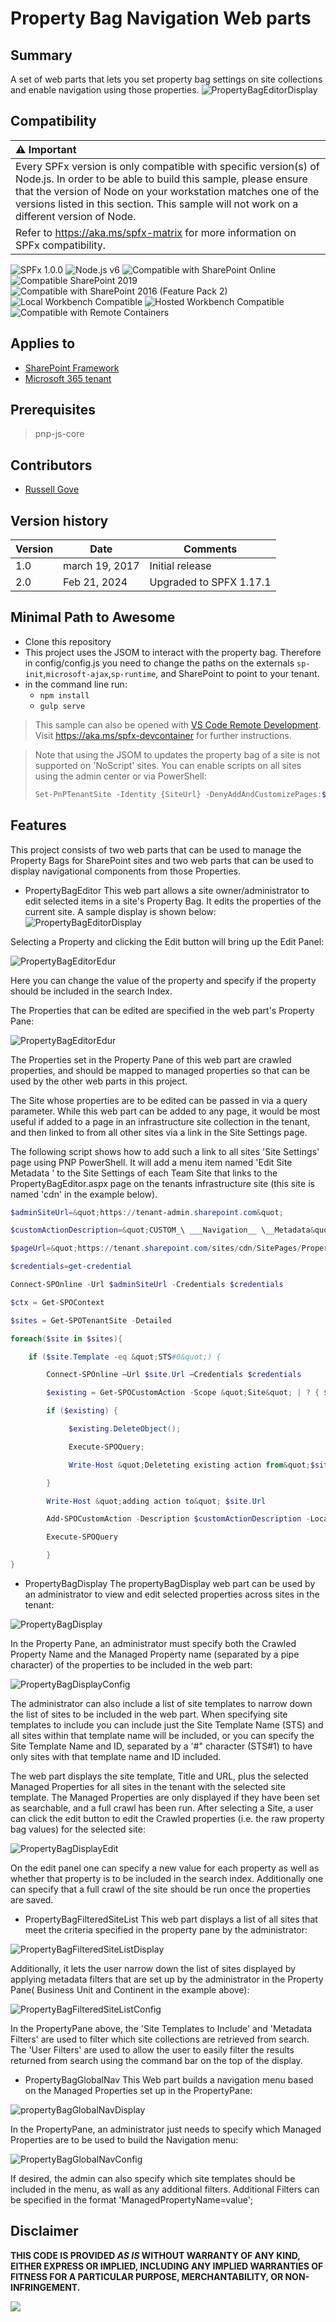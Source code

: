 # Property Bag Navigation Web parts

## Summary

A set of web parts that lets you set property bag settings on site collections and enable navigation using those properties.
![PropertyBagEditorDisplay](./assets/PropertyBagEditorDisplay.PNG)

## Compatibility

| :warning: Important          |
|:---------------------------|
| Every SPFx version is only compatible with specific version(s) of Node.js. In order to be able to build this sample, please ensure that the version of Node on your workstation matches one of the versions listed in this section. This sample will not work on a different version of Node.|
|Refer to <https://aka.ms/spfx-matrix> for more information on SPFx compatibility.   |

![SPFx 1.0.0](https://img.shields.io/badge/SPFx-1.0.0-green.svg)
![Node.js v6](https://img.shields.io/badge/Node.js-v6-green.svg)
![Compatible with SharePoint Online](https://img.shields.io/badge/SharePoint%20Online-Compatible-green.svg)
![Compatible SharePoint 2019](https://img.shields.io/badge/SharePoint%20Server%202019-Compatible-green.svg)
![Compatible with SharePoint 2016 (Feature Pack 2)](https://img.shields.io/badge/SharePoint%20Server%202016%20(Feature%20Pack%202)-Compatible-green.svg)
![Local Workbench Compatible](https://img.shields.io/badge/Local%20Workbench-Compatible-green.svg)
![Hosted Workbench Compatible](https://img.shields.io/badge/Hosted%20Workbench-Compatible-green.svg)
![Compatible with Remote Containers](https://img.shields.io/badge/Remote%20Containers-Compatible-green.svg)

## Applies to

* [SharePoint Framework](https://blogs.office.com/2017/02/23/sharepoint-framework-reaches-general-availability-build-and-deploy-engaging-web-parts-today/)
* [Microsoft 365 tenant](https://learn.microsoft.com/sharepoint/dev/spfx/set-up-your-development-environment)

## Prerequisites

> pnp-js-core

## Contributors

* [Russell Gove](https://github.com/russgove)

## Version history

Version|Date|Comments
-------|----|--------
1.0|march 19, 2017|Initial release
2.0|Feb 21, 2024|Upgraded to SPFX 1.17.1

## Minimal Path to Awesome

* Clone this repository
* This project uses the JSOM to interact with the property bag. Therefore in config/config.js you need to change the paths
   on the externals `sp-init`,`microsoft-ajax`,`sp-runtime`, and SharePoint to point to your tenant.
* in the command line run:
  * `npm install`
  * `gulp serve`

> This sample can also be opened with [VS Code Remote Development](https://code.visualstudio.com/docs/remote/remote-overview). Visit <https://aka.ms/spfx-devcontainer> for further instructions.

> Note that using the JSOM to updates the property bag of a site is not supported on 'NoScript' sites.    You can enable scripts on all sites using the admin center or via PowerShell:
>
> ```powershell
> Set-PnPTenantSite -Identity {SiteUrl} -DenyAddAndCustomizePages:$false
> ```

## Features

This project consists of two  web parts that can be used to manage the Property Bags for SharePoint sites and two web parts that can be used to display navigational components from those Properties.

* PropertyBagEditor
This web part allows a site owner/administrator to edit selected items in a site&#39;s Property Bag. It edits the properties of the current site. A sample display is shown below:
![PropertyBagEditorDisplay](./assets/PropertyBagEditorDisplay.PNG)

Selecting a Property and clicking the Edit button will bring up the Edit Panel:

![PropertyBagEditorEdur](./assets/PropertyBagEditorEdit.PNG)

Here you can change the value of the property and specify if the property should be included in the search Index.

The Properties that can be edited are specified in the web part&#39;s Property Pane:

![PropertyBagEditorEdur](./assets/PropertyBagEditorConfig.PNG)

The Properties set in the Property Pane of this web part are crawled properties, and should be mapped to managed properties so that can be used by the other web parts in this project.

The Site whose properties are to be edited can be passed in via a query parameter. While this web part can be added to any page, it would be most useful if added to a page in an infrastructure site collection in the tenant, and then linked to from all other sites via a link in the Site Settings page.

The following script shows how to add such a link to all sites &#39;Site Settings&#39; page using PNP PowerShell. It will add a menu item named &#39;Edit Site Metadata &#39; to the  Site Settings of each Team Site that links to the PropertyBagEditor.aspx page on the tenants infrastructure site (this site is named 'cdn' in the example below).

```powershell
$adminSiteUrl=&quot;https://tenant-admin.sharepoint.com&quot;

$customActionDescription=&quot;CUSTOM_\ ___Navigation__ \__Metadata&quot;

$pageUrl=&quot;https://tenant.sharepoint.com/sites/cdn/SitePages/PropertyBagEditor.aspx?siteUrl={0}&quot;

$credentials=get-credential

Connect-SPOnline -Url $adminSiteUrl -Credentials $credentials

$ctx = Get-SPOContext

$sites = Get-SPOTenantSite -Detailed

foreach($site in $sites){

    if ($site.Template -eq &quot;STS#0&quot;) {

        Connect-SPOnline –Url $site.Url –Credentials $credentials

        $existing = Get-SPOCustomAction -Scope &quot;Site&quot; | ? { $\_.Description -eq $customActionDescription }

        if ($existing) {

             $existing.DeleteObject();

             Execute-SPOQuery;

             Write-Host &quot;Deleteting existing action from&quot;$site.Url

        }

        Write-Host &quot;adding action to&quot; $site.Url

        Add-SPOCustomAction -Description $customActionDescription -Location &quot;Microsoft.SharePoint.SiteSettings&quot; -name &quot;Edit Site Metadata&quot;-Title &quot;Edit Site Metadata&quot;  -Group &quot;SiteAdministration&quot; -Sequence 10100 -Url ( [string]::Format($pageUrl,$site.Url)) -Scope &quot;Site&quot;

        Execute-SPOQuery

        }
}
```

* PropertyBagDisplay
The propertyBagDisplay web part can be used by an administrator to view and edit selected properties across sites in the tenant:

![PropertyBagDisplay](./assets/PropertyBagDisplayDisplay.PNG)

In the Property Pane, an administrator must specify both the Crawled Property Name and the Managed Property name (separated by a pipe character) of the properties to be included in the web part:

![PropertyBagDisplayConfig](./assets/PropertBagDisplayConfig.PNG)

The administrator can also include a list of site templates to narrow down the list of sites to be included in the web part. When specifying site templates to include you can include just the Site Template Name (STS) and all sites within that template name will be included, or you can specify the Site Template Name and ID, separated by a &#39;#&quot; character (STS#1) to have only sites with that template name and ID included.

The web part displays the site template, Title and URL, plus the selected Managed Properties for all sites in the tenant with the selected site template. The Managed Properties are only displayed if they have been set as searchable, and a full crawl has been run.  After selecting a Site, a user can click the edit button to edit the Crawled properties (i.e. the raw property bag values) for the selected site:

![PropertyBagDisplayEdit](./assets/PropertyBagDisplayEdit.PNG)

On the edit panel one can specify a new value for each property as well as whether that property is to be included in the search index. Additionally one can specify that a full crawl of the site should be run once the properties are saved.

* PropertyBagFilteredSiteList
This web part displays a list of all sites that meet the criteria specified in the property pane by the administrator:

![PropertyBagFilteredSiteListDisplay](./assets/PropertyBagFilteredSiteListDisplay.PNG)

Additionally, it lets the user narrow down the list of sites displayed by applying metadata filters that are set up by the administrator in the Property Pane( Business Unit and Continent in the example above):

![PropertyBagFilteredSiteListConfig](./assets/PropertyBagFilteredSiteListConfigy.PNG)

In the PropertyPane above, the 'Site Templates to Include' and 'Metadata Filters' are used to filter which site collections are retrieved from search. The 'User Filters' are used to allow the user to easily filter the results returned from search using the command bar on the top of the display.

* PropertyBagGlobalNav
This Web part builds a navigation menu based on the Managed Properties set up in the PropertyPane:

![propertyBagGlobalNavDisplay](./assets/propertyBagGlobalNavDisplay.PNG)

In the PropertyPane, an administrator just needs to specify which Managed Properties are to be used to build the Navigation menu:

![PropertyBagGlobalNavConfig](./assets/PropertyBagGlobalNavConfig.PNG)

If desired, the admin can also specify which site templates should be included in the menu, as wall as any additional filters. Additional Filters can be specified in the format 'ManagedPropertyName=value';

## Disclaimer

**THIS CODE IS PROVIDED *AS IS* WITHOUT WARRANTY OF ANY KIND, EITHER EXPRESS OR IMPLIED, INCLUDING ANY IMPLIED WARRANTIES OF FITNESS FOR A PARTICULAR PURPOSE, MERCHANTABILITY, OR NON-INFRINGEMENT.**

<img src="https://m365-visitor-stats.azurewebsites.net/sp-dev-fx-webparts/samples/react-property-bag-editor" />
